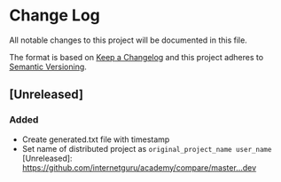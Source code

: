 # Change Log
All notable changes to this project will be documented in this file.

The format is based on [Keep a Changelog](http://keepachangelog.com/)
and this project adheres to [Semantic Versioning](http://semver.org/).

## [Unreleased]
### Added
 - Create generated.txt file with timestamp
 - Set name of distributed project as `original_project_name user_name`
[Unreleased]: https://github.com/internetguru/academy/compare/master...dev
